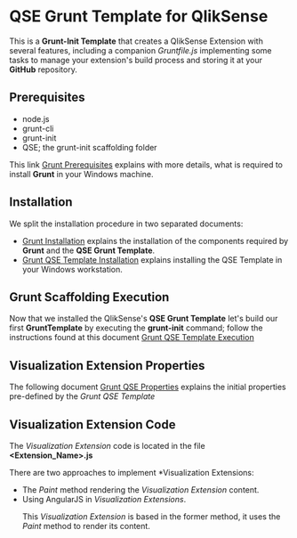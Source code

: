 # QSE Grunt Template for QlikSense

This is a **Grunt-Init Template** that creates a QlikSense Extension with several features, including a companion *Gruntfile.js* implementing some tasks to manage your extension's build process and storing it at your **GitHub** repository.

## Prerequisites

* node.js
* grunt-cli
* grunt-init
* QSE; the grunt-init scaffolding folder

This link [Grunt Prerequisites](docs/Grunt-Prerequisites.md) explains with more details, what is required to install **Grunt** in your Windows machine.

## Installation

We split the installation procedure in two separated documents:

* [Grunt Installation](docs/Grunt-Installation.md) explains the installation of the components required by **Grunt** and the **QSE Grunt Template**.
* [Grunt QSE Template Installation](docs/Grunt-QSE-Template-Installation.md) explains installing the QSE Template in your Windows workstation.

## Grunt Scaffolding Execution

Now that we installed the QlikSense's <b>QSE Grunt Template</b> let's build our first <b>GruntTemplate</b> by executing the <b>grunt-init</b> command; follow the instructions found at this document [Grunt QSE Template Execution](docs/Grunt-QSE-Template-Execution.md)

## Visualization Extension Properties

The following document [Grunt QSE Properties](docs/Grunt-QSE-Properties.md) explains the initial properties pre-defined by the *Grunt QSE Template*

## Visualization Extension Code

The *Visualization Extension* code is located in the file **&lt;Extension_Name>.js**

There are two approaches to implement *Visualization Extensions:
<ul>
<li> The <i>Paint</i> method rendering the <i>Visualization Extension</i> content.
<li> Using AngularJS in <i>Visualization Extensions</i>.

This *Visualization Extension* is based in the former method, it uses the *Paint* method to render its content.